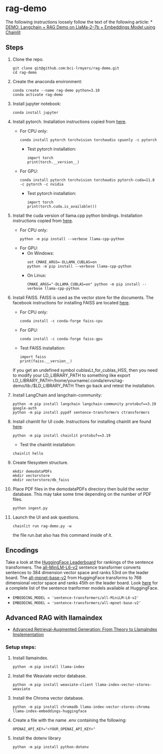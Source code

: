 # rag-demo

The following instructions loosely follow the text of the following article:
    * [DEMO: Langchain + RAG Demo on LlaMa-2–7b + Embeddings Model using Chainlit](https://medium.com/@madhur.prashant7/demo-langchain-rag-demo-on-llama-2-7b-embeddings-model-using-chainlit-559c10ce3fbf)
	
## Steps

1. Clone the repo.
    ```
	git clone git@github.com:bci-lrmyers/rag-demo.git
	cd rag-demo
	```
1. Create the anaconda environment:
    ```
	conda create --name rag-demo python=3.10
	conda activate rag-demo
	```
1. Install jupyter notebook:
    ```
    conda install jupyter
    ```
1. Install pytorch. Installation instructions copied
   from [here](https://pytorch.org/get-started/locally/).
    * For CPU only:
        ```
        conda install pytorch torchvision torchaudio cpuonly -c pytorch
        ```
	    * Test pytorch installation:
            ```
		    import torch
		    print(torch.__version__)
		    ```
    * For GPU:
        ```
        conda install pytorch torchvision torchaudio pytorch-cuda=11.8 -c pytorch -c nvidia
	    ```
	    * Test pytorch installation:
            ```
		    import torch
		    print(torch.cuda.is_available())
		    ```
1. Install the cuda version of llama.cpp python bindings. Installation instructions
   copied from [here](https://github.com/abetlen/llama-cpp-python).
    * For CPU only:
        ```
        python -m pip install --verbose llama-cpp-python
        ```
    * For GPU:
        * On Windows:
            ```
	        set CMAKE_ARGS=-DLLAMA_CUBLAS=on
	        python -m pip install --verbose llama-cpp-python 
            ```
        * On Linux:
            ```
            CMAKE_ARGS="-DLLAMA_CUBLAS=on" python -m pip install --verbose llama-cpp-python
	        ```
2. Install FAISS. FAISS is used as the vector store for the documents. The
   facebook instructions for installing FAISS are located [here](https://github.com/facebookresearch/faiss/blob/main/INSTALL.md).
    * For CPU only:
        ```
	    conda install -c conda-forge faiss-cpu
        ```
    * For GPU:
        ```
	    conda install -c conda-forge faiss-gpu
        ```
	* Test FAISS installation:
	    ```
		import faiss
		print(faiss.__version__)
		```
	If you get an undefined symbol cublasLt_for_cublas_HSS, then you need to modify your LD_LIBRARY_PATH
	to something like
	export LD_LIBRARY_PATH=/home/yourname/.conda/envs/rag-demo/lib:/$LD_LIBRARY_PATH
	Then go back and retest the installation.
	
3. Install LangChain and langchain-community:
    ```
	python -m pip install langchain langchain-community protobuf==3.19 google-auth
	python -m pip install pypdf sentence-transformers ctransformers
	```
4. Install chainlit for UI code. Instructions for installing chainlit are
   found [here](https://docs.chainlit.io/get-started/installation).
    ```
	python -m pip install chainlit protobuf==3.19
	```
	* Test the chainlit installation:
	```
	chainlit hello
	```
5. Create filesystem structure.
    ```
	mkdir demodataPDFs
	mkdir vectorstore
	mkdir vectorstore/db_faiss
	```
6. Place PDF files in the demodataPDFs directory then build the
   vector database. This may take some time depending on the number
   of PDF files.
    ```
	python ingest.py
	```
7. Launch the UI and ask questions.
    ```
	chainlit run rag-demo.py -w
	```
	the file run.bat also has this command inside of it.

## Encodings

Take a look at the [HuggingFace Leaderboard](https://huggingface.co/spaces/mteb/leaderboard)
for rankings of the sentence transformers. The [all-MiniLM-L6-v2](https://huggingface.co/sentence-transformers/all-MiniLM-L6-v2)
sentence transformer converts sentences to 384 dimension vector space and ranks 53rd on the
leader board. The [all-mpnet-base-v2](https://huggingface.co/sentence-transformers/all-mpnet-base-v2)
from HuggingFace transforms to 768 dimensional vector space and ranks 45th on the leader
board. Look [here](https://huggingface.co/sentence-transformers?sort_models=downloads#models)
for a complete list of the sentence tranformer models available at HuggingFace.

* ```EMBEDDING_MODEL = 'sentence-transformers/all-MiniLM-L6-v2'```
* ```EMBEDDING_MODEL = 'sentence-transformers/all-mpnet-base-v2'```

## Advanced RAG with llamaindex

* [Advanced Retrieval-Augmented Generation: From Theory to LlamaIndex Implementation](https://towardsdatascience.com/advanced-retrieval-augmented-generation-from-theory-to-llamaindex-implementation-4de1464a9930)

### Setup steps:

1. Install llamaindex.
    ```
    python -m pip install llama-index
    ```
1. Install the Weaviate vector database.
    ```
    python -m pip install weaviate-client llama-index-vector-stores-weaviate
    ```
1. Install the Chroma vector database.
    ```
    python -m pip install chromadb llama-index-vector-stores-chroma llama-index-embeddings-huggingface
    ```
2. Create a file with the name .env containing the following:
    ```
    OPENAI_API_KEY="<YOUR_OPENAI_API_KEY>"

3. Install the dotenv library
   ```
   python -m pip install python-dotenv
   ```


